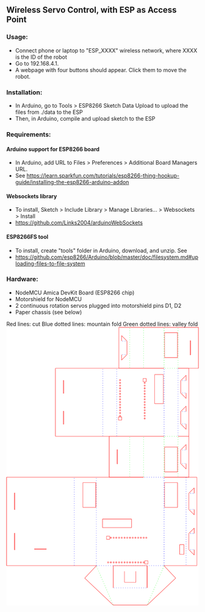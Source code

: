 ## Wireless Servo Control, with ESP as Access Point

### Usage: 
- Connect phone or laptop to "ESP_XXXX" wireless network, where XXXX is the ID of the robot
- Go to 192.168.4.1. 
- A webpage with four buttons should appear. Click them to move the robot.

### Installation: 
- In Arduino, go to Tools > ESP8266 Sketch Data Upload to upload the files from ./data to the ESP
- Then, in Arduino, compile and upload sketch to the ESP

### Requirements:
#### Arduino support for ESP8266 board
- In Arduino, add URL to Files > Preferences > Additional Board Managers URL.
- See https://learn.sparkfun.com/tutorials/esp8266-thing-hookup-guide/installing-the-esp8266-arduino-addon

#### Websockets library
- To install, Sketch > Include Library > Manage Libraries... > Websockets > Install
- https://github.com/Links2004/arduinoWebSockets

#### ESP8266FS tool
- To install, create "tools" folder in Arduino, download, and unzip. See 
- https://github.com/esp8266/Arduino/blob/master/doc/filesystem.md#uploading-files-to-file-system

### Hardware: 
- NodeMCU Amica DevKit Board (ESP8266 chip)
- Motorshield for NodeMCU 
- 2 continuous rotation servos plugged into motorshield pins D1, D2
- Paper chassis (see below)

Red lines: cut
Blue dotted lines: mountain fold
Green dotted lines: valley fold
![Paper chassis](/paperbot.png "Paper chassis")

